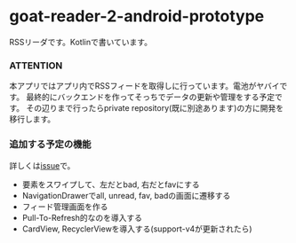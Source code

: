 goat-reader-2-android-prototype
===============================

RSSリーダです。Kotlinで書いています。

### ATTENTION
本アプリではアプリ内でRSSフィードを取得しに行っています。電池がヤバイです。
最終的にバックエンドを作ってそっちでデータの更新や管理をする予定です。
その辺りまで行ったらprivate repository(既に別途あります)の方に開発を移行します。

### 追加する予定の機能
詳しくは[issue](https://github.com/sys1yagi/goat-reader-2-android-prototype/issues)で。

- 要素をスワイプして、左だとbad, 右だとfavにする
- NavigationDrawerでall, unread, fav, badの画面に遷移する
- フィード管理画面を作る
- Pull-To-Refresh的なのを導入する
- CardView, RecyclerViewを導入する(support-v4が更新されたら)
